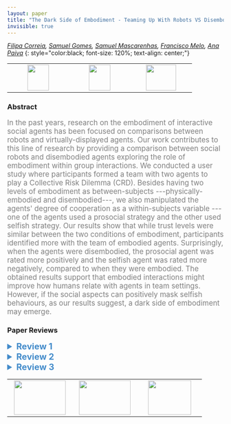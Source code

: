 ```yaml
---
layout: paper
title: "The Dark Side of Embodiment - Teaming Up With Robots VS Disembodied Agents"
invisible: true
---
```

*[Filipa Correia](https://pipzcorreiaz.github.io), [Samuel Gomes](https://github.com/SamGomes), [Samuel Mascarenhas](https://gaips.inesc-id.pt/component/gaips/people/displayPerson/8/12), [Francisco Melo](https://gaips.inesc-id.pt/~fmelo), [Ana Paiva](https://ana-paiva.com)*
{: style="color:black; font-size: 120%; text-align: center;"}

<table width="30%"> <tr>
<td style="width: 20%; text-align: center;"><a href="http://www.roboticsproceedings.org/rss16/p010.pdf"><img src="{{ site.baseurl }}/images/paper_link.png"
width = "50"  height = "60"/> </a> </td>

<td style="width: 20%; text-align: center;"><a href="https://github.com/SamGomes/for-the-record"><img src="{{ site.baseurl }}/images/software_link.png"
width = "50"  height = "60"/> </a> </td>

<td style="width: 20%; text-align: center;"><a href="nan"><img src="{{ site.baseurl }}/images/pheedloop_link.png"
width = "70"  height = "60"/> </a> </td>

</tr></table>

### Abstract
<html><p style="color:gray; font-size: 120%; text-align: justified;">
In the past years, research on the embodiment of interactive social agents has been focused on comparisons between robots and virtually-displayed agents. Our work contributes to this line of research by providing a comparison between social robots and disembodied agents exploring the role of embodiment within group interactions. We conducted a user study where participants formed a team with two agents to play a Collective Risk Dilemma (CRD). Besides having two levels of embodiment as between-subjects ---physically-embodied and disembodied---, we also manipulated the agents' degree of cooperation as a within-subjects variable ---one of the agents used a prosocial strategy and the other used selfish strategy. Our results show that while trust levels were similar between the two conditions of embodiment, participants identified more with the team of embodied agents. Surprisingly, when the agents were disembodied, the prosocial agent was rated more positively and the selfish agent was rated more negatively, compared to when they were embodied. The obtained results support that embodied interactions might improve how humans relate with agents in team settings. However, if the social aspects can positively mask selfish behaviours, as our results suggest, a dark side of embodiment may emerge.
</p></html>

### Paper Reviews
<details><summary style="font-size:20px; color:#438BCA"><b> Review 1</b></summary>
<p style="color:gray; font-size: 120%; text-align: justified; white-space: pre-line">
There is a lot that I liked about this paper. I commend the authors on designing and running a complex experimental protocol that evaluated autonomous robots and agents in a team game setting. The paper is well written and clearly laid out, describing the hypotheses and findings extensively and providing a good discussion of the findings. Furthermore I liked the honest and thoughtful discussion of the negative results found in this study. 

Overall, this research aims at a very interesting question related to agent embodiment in team settings. 

I wish that the authors would have more clearly developed theories and predictions for clearly identified and motivated issues surrounding these topics. Herein lies my main critique of the current paper. 

The authors spend almost three pages setting up topics such as embodiment and team dynamics, but do not converge on a clear theory that their experiment is trying to test. What is the relationship between the studied constructs? What effects would you predict? And importantly, why does it matter to future HRI? In other words, what is the main research question that the authors have? 
 
Instead the lengthy introduction and related work moves straight into a list of hypotheses, which seem overreaching (in the sense that there are too many of them) and unfocused. My sense is that this experiment actually gets at some really interesting relationships between trust, group success, and embodiment, but the authors never clearly state these questions. A more focused description of the research question would make this work much stronger. 

As a result of this lack of focus, the authors combine a lot of different manipulations and measured dependent variable, which also contributed to the lack of focus in this work. Clear experimental manipulations targeting one or two sharp research questions would be preferred. 

For example, I was left confused about the hypothesis that the perception of the pro-social agent will be more positive in the embodied condition. Do authors thing that it will be less positive in the disembodied condition? A "compared to" phrase might have disambiguated this.  

An additional issue with the paper is that the authors do not explain the mechanism of the game. This is a crucial part to understanding the experiment and the ability to judge it and possibly replicate it in the future. 

The sample diversity is commendable, in comparison to many HRI studies. However, I found the significant differences between the two main conditions (embodiment) to be too large. The confounds are striking, as can be seen - for example - in the large drop-out rate for the online participants. Why not have people in the lab experiment the disembodied condition? 

I would also have liked to know how the agents' behavior was monitored in the online condition (and, in fact, in the lab condition as well). 

As a smaller point, the Abstract can be much shortened and focus on the findings. 

In summary, this research gets at some very interesting questions, but the research questions are not well set up, resulting in a large number of confounding manipulations and somewhat unfocused dependent variables. The authors make many good choices, but the lack of theory and clear research questions, along with a lack of detail about the actual procedure, are strong drawbacks of the currently submitted work.  

</p> </details>

<details><summary style="font-size:20px; color:#438BCA"><b> Review 2</b></summary>
<p style="color:gray; font-size: 120%; text-align: justified; white-space: pre-line">
This paper is overall very well written and makes a relevant contribution to the HRI community by discussing the implication of embodiment in human-agent teams in a mixed-motive context. While I am overall in favor of accepting the paper, I have some comments, mostly related to the readability and organization of arguments in the paper and the presentation of the results.

I. Introduction
The introduction could be a bit more concise in motivating the main contributions of the paper, which are (a) the comparison of an unembodied unimodal agent and an embodied multimodal agent and (b) the interaction with two agents in a mixed-motive task. Right now, the introduction is too detailed in motivating both contributions. This overlaps partially with section II and III, but it also makes the introduction harder to follow because one loses focus.
I feel the information that is conveyed in Fig. 1 is rather confusing and could be more understandable conveyed inside the text. If a picture were to be added for this, I would merge it with Fig. 2 to make it more apparent what is considered the environment and what modalities of interaction exist. 

II. Embodiment
This section in turn would benefit from adding some of the details that were given in the introduction to make it more understandable. Specifically, the first part of the argument is hard to follow because the ‘social embodiment’ is the only one of the six embodiments that is explicitly mentioned, but it is difficult to grasp this concept without mentioning and then properly discussing the differences to the other embodiment definitions. 
I also believe this section would become clearer if it is discussed with the specific embodiments that are chosen for conducting the experiments later in this paper. Especially the importance of discussing structural coupling only becomes evident when reading the paper for a second time, because then the reader knows that both robots can interact with the game interface which is part of the environment in this scenario. Here, it would also be of great help to have Fig. 2 as a reference.

IV. A Task / B Independent Variables
I think it would be helpful to explicitly name the mixed-motive that was mentioned in the introduction here again. Specifically, what are the mixed objectives of each player in the game? Is there one individual that wins the game? If so, is the manipulation of the winner related to the team winning or losing or the human player winning in comparison to the robots as well? Did participants have an incentive to win the game?

IV. D Dependent Measures
How were the two different agents differentiated in the post-game questionnaire? Were they given names or other identifiers? Were all participants asked to rate the cooperative or the defective agent first, so could there potentially be an ordering effect, or was that randomized?

IV. F Sample
Bartneck et al. [0] found a difference between lab-based experiments and experiments conducted online. Even though they argue that practical implications are small, they name the broader range of demographics to be found on AMT  as one potential influence factor on their results. This goes much beyond the distribution of age and gender and is more related to the interest in the subject, level of education or academic background. Since the sample for the lab-based study in this paper was recruited “at the facilities of an energy company”, it is likely that the population for the lab-based study was more homogeneous than the AMT sample. This should be further discussed in the paper. 
[0] Bartneck, Christoph, et al. "Comparing the similarity of responses received from studies in Amazon’s Mechanical Turk to studies conducted online and with direct recruitment." PloS one 10.4 (2015). 

V. Results
Figure 3 is misleading because it communicates that all of the diagrams are using the same scale for the y-axis, when it is in fact different scales for all of them. The specific scale needs to be added to each axis, so this becomes evident. It is also very difficult to read the individual captions because there is no gap between (a), (b) and (c). 
For Figure 4, I would advice to use percent instead of number of participants, because with the uneven number of participants per condition it now looks like more people picked the pro-social one in the embodied condition (because the bar is higher), when if the opposite is true. 

VI. Discussion
I was wondering if another explanation for the results could be that the two robots looked exactly the same and were thus also expected to behave the same, while people might have had less expectations towards the two unembodied agents because they didn’t communicate similarity due to their appearance? This might be an interesting consideration for a future study as well.
Another consideration that came to my mind was the ethical implication coming from a robot being easily able to disguise its selfish behavior just by having an embodiment. This could potentially be misused by designers in the future to cover potentially harmful behavior from a robot. 
I would suggest adding the considerations for human-robot teams (that is currently in the conclusions) to the discussion section, because this would make the flow of the argument more readable to me.  
</p> </details>

<details><summary style="font-size:20px; color:#438BCA"><b> Review 3</b></summary>
<p style="color:gray; font-size: 120%; text-align: justified; white-space: pre-line">
The paper is mostly well written in terms of language but lacks a lot of methodological clarifications. It appropriately motivates the need for further research in comparisons of embodiment in human-robot interactions. The related work is comprehensive and works are reported adequately. The discussion raised on the definition of embodiment is interesting and well researched, but would be curious to extend the discussion also among the anthropomorphic elements of voice.

I think a comparison in a mixed-design experiment where embodiment is manipulated within subjects and agent degree of cooperation manipulated between subjects would be also interesting. It would not allow the use of in-lab and crowdsourcing platforms, but would further highlight embodiment effects.

I am also curious on the choice of text output for communication with the disembodied agent. Would subjects’ behaviour shift when they have to focus on the text? Why not choosing a disembodied agent that can communicate only with voice?

I did not see anywhere reporting the scale of the questionnaires (only in figures). Also, the measures deserve a bit more description than citing the papers to inform the reader what is going to be compared across conditions.

The experimental setup involves a collaborative game framing a collective risk dilemma. There is something I was not able to understand well on the paper: if the choice through digital dice is predetermined, how can players decide to be either pro-social or selfish?

Furthermore, more information on the verbal and non-verbal behaviour of the robots is needed, for graduate students that wish to replicate or extend this study, and to control on what robot behaviour affects the reported results.

How do subjects in the disembodied condition know who of the two agents is speaking, and is it clear that there are two agents, especially when this condition is evaluated online? How did authors control for this?

The within-subjects variable description is also a bit confusing. Are both agents either pro-social or selfish or only one at the time? If one at the time, what is the other agent’s behaviour?

If I understand correctly the design of the experiment, authors should run Two-way repeated-measures ANOVAs indicating the existence of two between subject factors and one within. Is that correct? For instance, in subsection A of the results, the within factor is not mentioned. This should be made clear.

Minor: a few grammatical mistakes, and a few cases of a mix of British and US English are used throughout the paper. I would suggest the authors have another look before the next paper version.

Overall, the paper presents an interesting problem and has potential, as long as clarifications in method are met. It appears to be theoretically sound and relevant to the conference.
</p> </details>

<table width="100%"><tr><td style="width: 30%; text-align: center;"><a href="{{ site.baseurl }}/program/papers/9"> <img src="{{ site.baseurl }}/images/previous_icon.png" width = "120"  height = "80"/> </a> </td>

<td style="width: 30%; text-align: center;"><a href="{{ site.baseurl }}/program/papers"> <img src="{{ site.baseurl }}/images/overview_icon.png" width = "120"  height = "80"/> </a> </td> 

<td style="width: 30%; text-align: center;"><a href="{{ site.baseurl }}/program/papers/11"> <img src="{{ site.baseurl }}/images/next_icon.png" width = "100"  height = "80"/> </a> </td> 

</tr></table>

